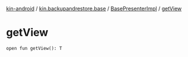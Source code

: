 [kin-android](../../index.md) / [kin.backupandrestore.base](../index.md) / [BasePresenterImpl](index.md) / [getView](./get-view.md)

# getView

`open fun getView(): T`